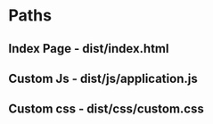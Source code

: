 # Paths
## Index Page -  dist/index.html

## Custom Js -  dist/js/application.js

## Custom css -  dist/css/custom.css
